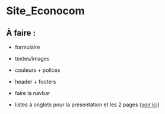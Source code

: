 # Site_Econocom

## À faire :

- formulaire
- textes/images
- couleurs + polices
- header + footers

- faire la navbar
- listes à onglets pour la présentation et les 2 pages ([voir ici](https://www.w3schools.com/howto/howto_js_vertical_tabs.asp))
